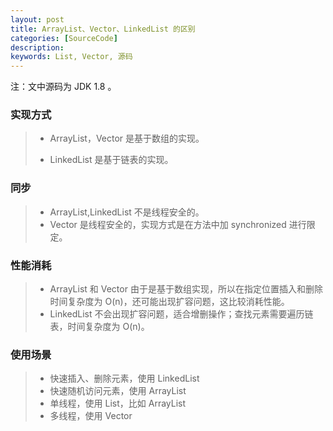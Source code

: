 ```yaml
---
layout: post
title: ArrayList、Vector、LinkedList 的区别
categories: [SourceCode]
description:  
keywords: List, Vector, 源码
---
```


注：文中源码为 JDK 1.8 。

### 实现方式

  >- ArrayList，Vector 是基于数组的实现。
  >
  >
  >- LinkedList 是基于链表的实现。
  ​

### 同步

  >- ArrayList,LinkedList 不是线程安全的。
  >- Vector 是线程安全的，实现方式是在方法中加 synchronized 进行限定。

### 性能消耗

  > - ArrayList 和 Vector 由于是基于数组实现，所以在指定位置插入和删除时间复杂度为 O(n)，还可能出现扩容问题，这比较消耗性能。
  > - LinkedList 不会出现扩容问题，适合增删操作；查找元素需要遍历链表，时间复杂度为 O(n)。

### 使用场景

  > - 快速插入、删除元素，使用 LinkedList
  > - 快速随机访问元素，使用 ArrayList
  > - 单线程，使用 List，比如 ArrayList
  > - 多线程，使用 Vector
